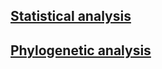 ## [Statistical analysis](Summary_statistics.md)

## [Phylogenetic analysis](Phylogenetic_analysis.md)
